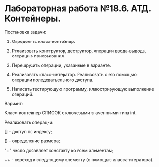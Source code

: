 # Лабораторная работа №18.6. АТД. Контейнеры.

Постановка задачи:

1. Определить класс-контейнер.

2. Релаизовать конструктор, деструктор, операции ввода-вывода, операцию присваивания.

3. Перешрузить операции, указанные в варианте.

4. Реализовать класс-интератор. Реализовать с его помощью операции поледоватьельного доступа.

5. Написать тестирующую программу, иллюстрирующую выполнение операций.

Вариант:

Класс-контейнер СПИСОК с ключевыми значенпиями типа int.

Реализовать операции:

[] - доступ по индексу;

() - определение размера;

"+" число добавляет константу ко всем элементам;

++ - переход к следующему элементу (с помощью класса-итератора).
